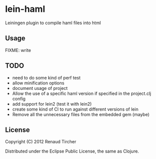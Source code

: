 # lein-haml

Leiningen plugin to compile haml files into html

## Usage

FIXME: write

## TODO

* need to do some kind of perf test
* allow minification options
* document usage of project
* Allow the use of a specific haml version if specified in the project.clj config
* add support for lein2 (test it with lein2)
* create some kind of CI to run against different versions of lein
* Remove all the unnecessary files from the embedded gem (maybe)

## License

Copyright (C) 2012 Renaud Tircher

Distributed under the Eclipse Public License, the same as Clojure.
